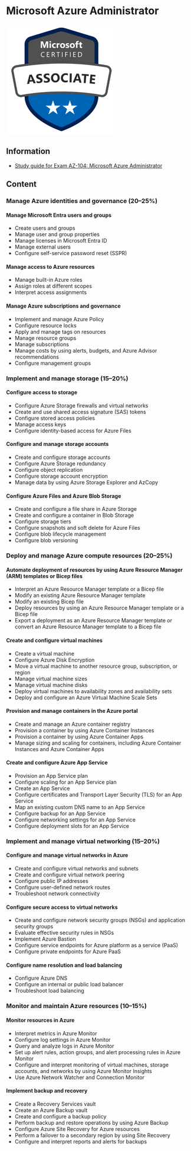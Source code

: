 # Microsoft Azure Administrator

<img src="images/microsoft-certified-associate-badge.png">

## Information

* [Study guide for Exam AZ-104: Microsoft Azure Administrator](https://learn.microsoft.com/en-us/credentials/certifications/resources/study-guides/az-104)

## Content 

### **Manage Azure identities and governance** (20–25%)

#### **Manage Microsoft Entra users and groups**

* Create users and groups
* Manage user and group properties
* Manage licenses in Microsoft Entra ID
* Manage external users
* Configure self-service password reset (SSPR)

#### **Manage access to Azure resources**

* Manage built-in Azure roles
* Assign roles at different scopes
* Interpret access assignments

#### **Manage Azure subscriptions and governance**

* Implement and manage Azure Policy
* Configure resource locks
* Apply and manage tags on resources
* Manage resource groups
* Manage subscriptions
* Manage costs by using alerts, budgets, and Azure Advisor recommendations
* Configure management groups

### **Implement and manage storage** (15–20%)

#### **Configure access to storage**

* Configure Azure Storage firewalls and virtual networks
* Create and use shared access signature (SAS) tokens
* Configure stored access policies
* Manage access keys
* Configure identity-based access for Azure Files

#### **Configure and manage storage accounts**

* Create and configure storage accounts
* Configure Azure Storage redundancy
* Configure object replication
* Configure storage account encryption
* Manage data by using Azure Storage Explorer and AzCopy

#### **Configure Azure Files and Azure Blob Storage**

* Create and configure a file share in Azure Storage
* Create and configure a container in Blob Storage
* Configure storage tiers
* Configure snapshots and soft delete for Azure Files
* Configure blob lifecycle management
* Configure blob versioning
### **Deploy and manage Azure compute resources** (20–25%)

#### **Automate deployment of resources by using Azure Resource Manager (ARM) templates or Bicep files**

* Interpret an Azure Resource Manager template or a Bicep file
* Modify an existing Azure Resource Manager template
* Modify an existing Bicep file
* Deploy resources by using an Azure Resource Manager template or a Bicep file
* Export a deployment as an Azure Resource Manager template or convert an Azure Resource Manager template to a Bicep file

#### **Create and configure virtual machines**

* Create a virtual machine
* Configure Azure Disk Encryption
* Move a virtual machine to another resource group, subscription, or region
* Manage virtual machine sizes
* Manage virtual machine disks
* Deploy virtual machines to availability zones and availability sets
* Deploy and configure an Azure Virtual Machine Scale Sets

#### **Provision and manage containers in the Azure portal**

* Create and manage an Azure container registry
* Provision a container by using Azure Container Instances
* Provision a container by using Azure Container Apps
* Manage sizing and scaling for containers, including Azure Container Instances and Azure Container Apps

#### **Create and configure Azure App Service**

* Provision an App Service plan
* Configure scaling for an App Service plan
* Create an App Service
* Configure certificates and Transport Layer Security (TLS) for an App Service
* Map an existing custom DNS name to an App Service
* Configure backup for an App Service
* Configure networking settings for an App Service
* Configure deployment slots for an App Service

### **Implement and manage virtual networking** (15–20%)

#### **Configure and manage virtual networks in Azure**

* Create and configure virtual networks and subnets
* Create and configure virtual network peering
* Configure public IP addresses
* Configure user-defined network routes
* Troubleshoot network connectivity

#### **Configure secure access to virtual networks**

* Create and configure network security groups (NSGs) and application security groups
* Evaluate effective security rules in NSGs
* Implement Azure Bastion
* Configure service endpoints for Azure platform as a service (PaaS)
* Configure private endpoints for Azure PaaS

#### **Configure name resolution and load balancing**

* Configure Azure DNS
* Configure an internal or public load balancer
* Troubleshoot load balancing

### **Monitor and maintain Azure resources** (10–15%)

#### **Monitor resources in Azure**

* Interpret metrics in Azure Monitor
* Configure log settings in Azure Monitor
* Query and analyze logs in Azure Monitor
* Set up alert rules, action groups, and alert processing rules in Azure Monitor
* Configure and interpret monitoring of virtual machines, storage accounts, and networks by using Azure Monitor Insights
* Use Azure Network Watcher and Connection Monitor

#### **Implement backup and recovery**

* Create a Recovery Services vault
* Create an Azure Backup vault
* Create and configure a backup policy
* Perform backup and restore operations by using Azure Backup
* Configure Azure Site Recovery for Azure resources
* Perform a failover to a secondary region by using Site Recovery
* Configure and interpret reports and alerts for backups